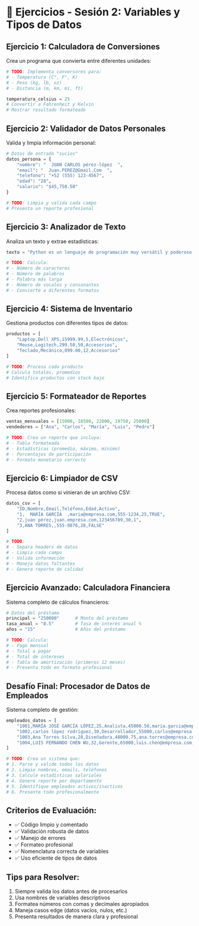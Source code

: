 # 🎯 Ejercicios - Sesión 2: Variables y Tipos de Datos

## Ejercicio 1: Calculadora de Conversiones
Crea un programa que convierta entre diferentes unidades:

```python
# TODO: Implementa conversores para:
# - Temperatura (C°, F°, K)
# - Peso (kg, lb, oz)
# - Distancia (m, km, mi, ft)

temperatura_celsius = 25
# Convertir a Fahrenheit y Kelvin
# Mostrar resultado formateado
```

## Ejercicio 2: Validador de Datos Personales
Valida y limpia información personal:

```python
# Datos de entrada "sucios"
datos_persona = {
    "nombre": "  JUAN CARLOS pérez-lópez  ",
    "email": "  Juan.PEREZ@Gmail.Com  ",
    "telefono": "+52 (555) 123-4567",
    "edad": "28",
    "salario": "$45,750.50"
}

# TODO: Limpia y valida cada campo
# Presenta un reporte profesional
```

## Ejercicio 3: Analizador de Texto
Analiza un texto y extrae estadísticas:

```python
texto = "Python es un lenguaje de programación muy versátil y poderoso para análisis de datos."

# TODO: Calcula:
# - Número de caracteres
# - Número de palabras
# - Palabra más larga
# - Número de vocales y consonantes
# - Convierte a diferentes formatos
```

## Ejercicio 4: Sistema de Inventario
Gestiona productos con diferentes tipos de datos:

```python
productos = [
    "Laptop,Dell XPS,15999.99,5,Electrónicos",
    "Mouse,Logitech,299.50,50,Accesorios",
    "Teclado,Mecánico,899.00,12,Accesorios"
]

# TODO: Procesa cada producto
# Calcula totales, promedios
# Identifica productos con stock bajo
```

## Ejercicio 5: Formateador de Reportes
Crea reportes profesionales:

```python
ventas_mensuales = [15000, 18500, 22000, 19750, 25000]
vendedores = ["Ana", "Carlos", "María", "Luis", "Pedro"]

# TODO: Crea un reporte que incluya:
# - Tabla formateada
# - Estadísticas (promedio, máximo, mínimo)
# - Porcentajes de participación
# - Formato monetario correcto
```

## Ejercicio 6: Limpiador de CSV
Procesa datos como si vinieran de un archivo CSV:

```python
datos_csv = [
    "ID,Nombre,Email,Teléfono,Edad,Activo",
    "1,  MARÍA GARCÍA  ,maria@empresa.com,555-1234,25,TRUE",
    "2,juan pérez,juan.empresa.com,123456789,30,1",
    "3,ANA TORRES,,555-9876,28,FALSE"
]

# TODO: 
# - Separa headers de datos
# - Limpia cada campo
# - Valida información
# - Maneja datos faltantes
# - Genera reporte de calidad
```

## Ejercicio Avanzado: Calculadora Financiera
Sistema completo de cálculos financieros:

```python
# Datos del préstamo
principal = "250000"      # Monto del préstamo
tasa_anual = "8.5"        # Tasa de interés anual %
años = "15"               # Años del préstamo

# TODO: Calcula:
# - Pago mensual
# - Total a pagar
# - Total de intereses
# - Tabla de amortización (primeros 12 meses)
# - Presenta todo en formato profesional
```

## Desafío Final: Procesador de Datos de Empleados
Sistema completo de gestión:

```python
empleados_datos = [
    "1001,MARÍA JOSÉ GARCÍA LÓPEZ,25,Analista,45000.50,maria.garcia@empresa.com,555-1234,TRUE",
    "1002,carlos lópez rodríguez,30,Desarrollador,55000,carlos@empresa.com,555-5678,1",
    "1003,Ana Torres Silva,28,Diseñadora,48000.75,ana.torres@empresa.com,555-9012,FALSE",
    "1004,LUIS FERNANDO CHEN WU,32,Gerente,65000,luis.chen@empresa.com,555-3456,TRUE"
]

# TODO: Crea un sistema que:
# 1. Parse y valide todos los datos
# 2. Limpie nombres, emails, teléfonos
# 3. Calcule estadísticas salariales
# 4. Genere reporte por departamento
# 5. Identifique empleados activos/inactivos
# 6. Presente todo profesionalmente
```

## Criterios de Evaluación:
- ✅ Código limpio y comentado
- ✅ Validación robusta de datos
- ✅ Manejo de errores
- ✅ Formateo profesional
- ✅ Nomenclatura correcta de variables
- ✅ Uso eficiente de tipos de datos

## Tips para Resolver:
1. Siempre valida los datos antes de procesarlos
2. Usa nombres de variables descriptivos
3. Formatea números con comas y decimales apropiados
4. Maneja casos edge (datos vacíos, nulos, etc.)
5. Presenta resultados de manera clara y profesional